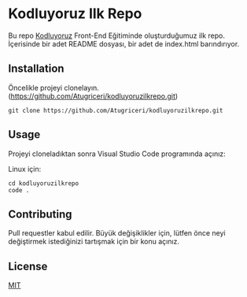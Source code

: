 # Kodluyoruz Ilk Repo
Bu repo [Kodluyoruz](https://www.kodluyoruz.org/) Front-End Eğitiminde oluşturduğumuz ilk repo. İçerisinde bir adet README dosyası, bir adet de index.html barındırıyor. 

## Installation
Öncelikle projeyi clonelayın. (https://github.com/Atugriceri/kodluyoruzilkrepo.git)

```
git clone https://github.com/Atugriceri/kodluyoruzilkrepo.git
```

## Usage
Projeyi cloneladıktan sonra Visual Studio Code programında açınız: 

Linux için: 

```
cd kodluyoruzilkrepo
code .
```

## Contributing
Pull requestler kabul edilir. Büyük değişiklikler için, lütfen önce neyi değiştirmek istediğinizi tartışmak için bir konu açınız. 

## License

[MIT](https://choosealicense.com/licenses/mit/)